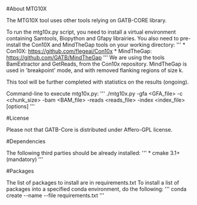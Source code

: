 #About MTG10X

The MTG10X tool uses other tools relying on GATB-CORE library.

To run the mtg10x.py script, you need to install a virtual environment containing Samtools, Biopython and Gfapy librairies.
You also need to pre-install the Con10X and MindTheGap tools on your working directory:
'''
    * Con10X: https://github.com/flegeai/Con10x
    * MindTheGap: https://github.com/GATB/MindTheGap
'''
We are using the tools BamExtractor and GetReads, from the Con10x repository.
MindTheGap is used in 'breakpoint' mode, and with removed flanking regions of size k.

This tool will be further completed with statistics on the results (ongoing).

Command-line to execute mtg10x.py:
'''
    ./mtg10x.py -gfa <GFA_file> -c <chunk_size> -bam <BAM_file> -reads <reads_file> -index <index_file> [options]
'''

#License

Please not that GATB-Core is distributed under Affero-GPL license.

#Dependencies

The following third parties should be already installed:
'''
    * cmake 3.1+ (mandatory)
'''

#Packages

The list of packages to install are in requirements.txt
To install a list of packages into a specified conda environment, do the following:
'''
    conda create --name <env> --file requirements.txt
'''